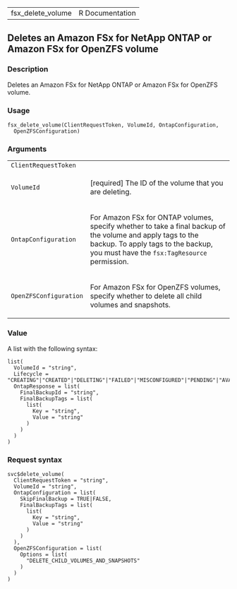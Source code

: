 <table style="width: 100%;">
<tbody>
<tr class="odd">
<td>fsx_delete_volume</td>
<td style="text-align: right;">R Documentation</td>
</tr>
</tbody>
</table>

## Deletes an Amazon FSx for NetApp ONTAP or Amazon FSx for OpenZFS volume

### Description

Deletes an Amazon FSx for NetApp ONTAP or Amazon FSx for OpenZFS volume.

### Usage

    fsx_delete_volume(ClientRequestToken, VolumeId, OntapConfiguration,
      OpenZFSConfiguration)

### Arguments

<table>
<colgroup>
<col style="width: 35%" />
<col style="width: 65%" />
</colgroup>
<tbody>
<tr class="odd">
<td><code
id="fsx_delete_volume_:_ClientRequestToken">ClientRequestToken</code></td>
<td></td>
</tr>
<tr class="even">
<td><code id="fsx_delete_volume_:_VolumeId">VolumeId</code></td>
<td><p>[required] The ID of the volume that you are deleting.</p></td>
</tr>
<tr class="odd">
<td><code
id="fsx_delete_volume_:_OntapConfiguration">OntapConfiguration</code></td>
<td><p>For Amazon FSx for ONTAP volumes, specify whether to take a final
backup of the volume and apply tags to the backup. To apply tags to the
backup, you must have the <code>fsx:TagResource</code>
permission.</p></td>
</tr>
<tr class="even">
<td><code
id="fsx_delete_volume_:_OpenZFSConfiguration">OpenZFSConfiguration</code></td>
<td><p>For Amazon FSx for OpenZFS volumes, specify whether to delete all
child volumes and snapshots.</p></td>
</tr>
</tbody>
</table>

### Value

A list with the following syntax:

    list(
      VolumeId = "string",
      Lifecycle = "CREATING"|"CREATED"|"DELETING"|"FAILED"|"MISCONFIGURED"|"PENDING"|"AVAILABLE",
      OntapResponse = list(
        FinalBackupId = "string",
        FinalBackupTags = list(
          list(
            Key = "string",
            Value = "string"
          )
        )
      )
    )

### Request syntax

    svc$delete_volume(
      ClientRequestToken = "string",
      VolumeId = "string",
      OntapConfiguration = list(
        SkipFinalBackup = TRUE|FALSE,
        FinalBackupTags = list(
          list(
            Key = "string",
            Value = "string"
          )
        )
      ),
      OpenZFSConfiguration = list(
        Options = list(
          "DELETE_CHILD_VOLUMES_AND_SNAPSHOTS"
        )
      )
    )
